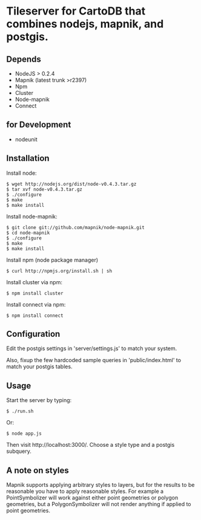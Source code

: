 # Tileserver for CartoDB that combines nodejs, mapnik, and postgis.


## Depends

* NodeJS > 0.2.4
* Mapnik (latest trunk >r2397)
* Npm 
* Cluster  
* Node-mapnik
* Connect

## for Development

* nodeunit

## Installation
  
  Install node:
  
    $ wget http://nodejs.org/dist/node-v0.4.3.tar.gz
    $ tar xvf node-v0.4.3.tar.gz
    $ ./configure
    $ make
    $ make install
  
  Install node-mapnik:
  
    $ git clone git://github.com/mapnik/node-mapnik.git
    $ cd node-mapnik
    $ ./configure
    $ make
    $ make install
    
  Install npm (node package manager)
  
    $ curl http://npmjs.org/install.sh | sh
  
  Install cluster via npm:

    $ npm install cluster

  Install connect via npm:

    $ npm install connect

## Configuration

  Edit the postgis settings in 'server/settings.js' to match your system.
  
  Also, fixup the few hardcoded sample queries in 'public/index.html' to match your postgis tables.


## Usage

  
  Start the server by typing:
  
    $ ./run.sh
    
  Or:
  
    $ node app.js
    
  Then visit http://localhost:3000/. Choose a style type and a postgis subquery.


## A note on styles

  Mapnik supports applying arbitrary styles to layers, but for the results 
  to be reasonable you have to apply reasonable styles. For example a PointSymbolizer
  will work against either point geometries or polygon geometries, but a PolygonSymbolizer
  will not render anything if applied to point geometries.


  